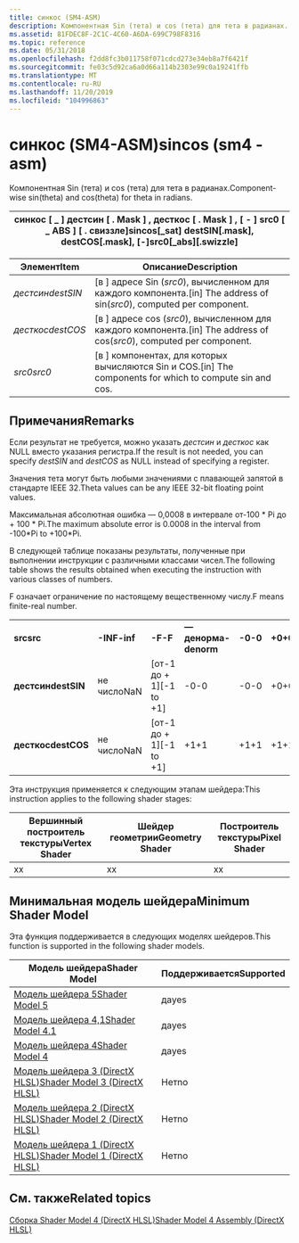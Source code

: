 ```yaml
---
title: синкос (SM4-ASM)
description: Компонентная Sin (тета) и cos (тета) для тета в радианах.
ms.assetid: 81FDEC8F-2C1C-4C60-A6DA-699C798F8316
ms.topic: reference
ms.date: 05/31/2018
ms.openlocfilehash: f2dd8fc3b011758f071cdcd273e34eb8a7f6421f
ms.sourcegitcommit: fe03c5d92ca6a0d66a114b2303e99c0a19241ffb
ms.translationtype: MT
ms.contentlocale: ru-RU
ms.lasthandoff: 11/20/2019
ms.locfileid: "104996863"
---
```

# <a name="sincos-sm4---asm"></a><span data-ttu-id="4a580-103">синкос (SM4-ASM)</span><span class="sxs-lookup"><span data-stu-id="4a580-103">sincos (sm4 - asm)</span></span>

<span data-ttu-id="4a580-104">Компонентная Sin (тета) и cos (тета) для тета в радианах.</span><span class="sxs-lookup"><span data-stu-id="4a580-104">Component-wise sin(theta) and cos(theta) for theta in radians.</span></span>



| <span data-ttu-id="4a580-105">синкос \[ \_ \] дестсин \[ . Mask \] , десткос \[ . Mask \] , \[ - \] src0 \[ \_ ABS \] \[ . свиззле\]</span><span class="sxs-lookup"><span data-stu-id="4a580-105">sincos\[\_sat\] destSIN\[.mask\], destCOS\[.mask\], \[-\]src0\[\_abs\]\[.swizzle\]</span></span> |
|------------------------------------------------------------------------------------|



 



| <span data-ttu-id="4a580-106">Элемент</span><span class="sxs-lookup"><span data-stu-id="4a580-106">Item</span></span>                                                                                               | <span data-ttu-id="4a580-107">Описание</span><span class="sxs-lookup"><span data-stu-id="4a580-107">Description</span></span>                                                           |
|----------------------------------------------------------------------------------------------------|-----------------------------------------------------------------------|
| <span data-ttu-id="4a580-108"><span id="destSIN"></span><span id="destsin"></span><span id="DESTSIN"></span>*дестсин*</span><span class="sxs-lookup"><span data-stu-id="4a580-108"><span id="destSIN"></span><span id="destsin"></span><span id="DESTSIN"></span>*destSIN*</span></span><br/> | <span data-ttu-id="4a580-109">\[в \] адресе Sin (*src0*), вычисленном для каждого компонента.</span><span class="sxs-lookup"><span data-stu-id="4a580-109">\[in\] The address of sin(*src0*), computed per component.</span></span><br/> |
| <span data-ttu-id="4a580-110"><span id="destCOS"></span><span id="destcos"></span><span id="DESTCOS"></span>*десткос*</span><span class="sxs-lookup"><span data-stu-id="4a580-110"><span id="destCOS"></span><span id="destcos"></span><span id="DESTCOS"></span>*destCOS*</span></span><br/> | <span data-ttu-id="4a580-111">\[в \] адресе cos (*src0*), вычисленном для каждого компонента.</span><span class="sxs-lookup"><span data-stu-id="4a580-111">\[in\] The address of cos(*src0*), computed per component.</span></span><br/> |
| <span data-ttu-id="4a580-112"><span id="src0"></span><span id="SRC0"></span>*src0*</span><span class="sxs-lookup"><span data-stu-id="4a580-112"><span id="src0"></span><span id="SRC0"></span>*src0*</span></span><br/>                                    | <span data-ttu-id="4a580-113">\[в \] компонентах, для которых вычисляются Sin и COS.</span><span class="sxs-lookup"><span data-stu-id="4a580-113">\[in\] The components for which to compute sin and cos.</span></span><br/>    |



 

## <a name="remarks"></a><span data-ttu-id="4a580-114">Примечания</span><span class="sxs-lookup"><span data-stu-id="4a580-114">Remarks</span></span>

<span data-ttu-id="4a580-115">Если результат не требуется, можно указать *дестсин* и *десткос* как NULL вместо указания регистра.</span><span class="sxs-lookup"><span data-stu-id="4a580-115">If the result is not needed, you can specify *destSIN* and *destCOS* as NULL instead of specifying a register.</span></span>

<span data-ttu-id="4a580-116">Значения тета могут быть любыми значениями с плавающей запятой в стандарте IEEE 32.</span><span class="sxs-lookup"><span data-stu-id="4a580-116">Theta values can be any IEEE 32-bit floating point values.</span></span>

<span data-ttu-id="4a580-117">Максимальная абсолютная ошибка — 0,0008 в интервале от-100 \* Pi до + 100 \* Pi.</span><span class="sxs-lookup"><span data-stu-id="4a580-117">The maximum absolute error is 0.0008 in the interval from -100\*Pi to +100\*Pi.</span></span>

<span data-ttu-id="4a580-118">В следующей таблице показаны результаты, полученные при выполнении инструкции с различными классами чисел.</span><span class="sxs-lookup"><span data-stu-id="4a580-118">The following table shows the results obtained when executing the instruction with various classes of numbers.</span></span>

<span data-ttu-id="4a580-119">F означает ограничение по настоящему вещественному числу.</span><span class="sxs-lookup"><span data-stu-id="4a580-119">F means finite-real number.</span></span>



|             |          |              |             |        |        |             |              |          |         |
|-------------|----------|--------------|-------------|--------|--------|-------------|--------------|----------|---------|
| <span data-ttu-id="4a580-120">**src**</span><span class="sxs-lookup"><span data-stu-id="4a580-120">**src**</span></span>     | <span data-ttu-id="4a580-121">**-INF**</span><span class="sxs-lookup"><span data-stu-id="4a580-121">**-inf**</span></span> | <span data-ttu-id="4a580-122">**-F**</span><span class="sxs-lookup"><span data-stu-id="4a580-122">**-F**</span></span>       | <span data-ttu-id="4a580-123">**— денорма**</span><span class="sxs-lookup"><span data-stu-id="4a580-123">**-denorm**</span></span> | <span data-ttu-id="4a580-124">**-0**</span><span class="sxs-lookup"><span data-stu-id="4a580-124">**-0**</span></span> | <span data-ttu-id="4a580-125">**+0**</span><span class="sxs-lookup"><span data-stu-id="4a580-125">**+0**</span></span> | <span data-ttu-id="4a580-126">**+ денорма**</span><span class="sxs-lookup"><span data-stu-id="4a580-126">**+denorm**</span></span> | <span data-ttu-id="4a580-127">**+ F**</span><span class="sxs-lookup"><span data-stu-id="4a580-127">**+F**</span></span>       | <span data-ttu-id="4a580-128">**+ INF**</span><span class="sxs-lookup"><span data-stu-id="4a580-128">**+inf**</span></span> | <span data-ttu-id="4a580-129">**Не число**</span><span class="sxs-lookup"><span data-stu-id="4a580-129">**NaN**</span></span> |
| <span data-ttu-id="4a580-130">**дестсин**</span><span class="sxs-lookup"><span data-stu-id="4a580-130">**destSIN**</span></span> | <span data-ttu-id="4a580-131">не число</span><span class="sxs-lookup"><span data-stu-id="4a580-131">NaN</span></span>      | <span data-ttu-id="4a580-132">\[от-1 до + 1\]</span><span class="sxs-lookup"><span data-stu-id="4a580-132">\[-1 to +1\]</span></span> | <span data-ttu-id="4a580-133">-0</span><span class="sxs-lookup"><span data-stu-id="4a580-133">-0</span></span>          | <span data-ttu-id="4a580-134">-0</span><span class="sxs-lookup"><span data-stu-id="4a580-134">-0</span></span>     | <span data-ttu-id="4a580-135">+0</span><span class="sxs-lookup"><span data-stu-id="4a580-135">+0</span></span>     | <span data-ttu-id="4a580-136">+0</span><span class="sxs-lookup"><span data-stu-id="4a580-136">+0</span></span>          | <span data-ttu-id="4a580-137">\[от-1 до + 1\]</span><span class="sxs-lookup"><span data-stu-id="4a580-137">\[-1 to +1\]</span></span> | <span data-ttu-id="4a580-138">Не число</span><span class="sxs-lookup"><span data-stu-id="4a580-138">NaN</span></span>      | <span data-ttu-id="4a580-139">Не число</span><span class="sxs-lookup"><span data-stu-id="4a580-139">NaN</span></span>     |
| <span data-ttu-id="4a580-140">**десткос**</span><span class="sxs-lookup"><span data-stu-id="4a580-140">**destCOS**</span></span> | <span data-ttu-id="4a580-141">не число</span><span class="sxs-lookup"><span data-stu-id="4a580-141">NaN</span></span>      | <span data-ttu-id="4a580-142">\[от-1 до + 1\]</span><span class="sxs-lookup"><span data-stu-id="4a580-142">\[-1 to +1\]</span></span> | <span data-ttu-id="4a580-143">+1</span><span class="sxs-lookup"><span data-stu-id="4a580-143">+1</span></span>          | <span data-ttu-id="4a580-144">+1</span><span class="sxs-lookup"><span data-stu-id="4a580-144">+1</span></span>     | <span data-ttu-id="4a580-145">+1</span><span class="sxs-lookup"><span data-stu-id="4a580-145">+1</span></span>     | <span data-ttu-id="4a580-146">+1</span><span class="sxs-lookup"><span data-stu-id="4a580-146">+1</span></span>          | <span data-ttu-id="4a580-147">\[от-1 до + 1\]</span><span class="sxs-lookup"><span data-stu-id="4a580-147">\[-1 to +1\]</span></span> | <span data-ttu-id="4a580-148">Не число</span><span class="sxs-lookup"><span data-stu-id="4a580-148">NaN</span></span>      | <span data-ttu-id="4a580-149">Не число</span><span class="sxs-lookup"><span data-stu-id="4a580-149">NaN</span></span>     |



 

<span data-ttu-id="4a580-150">Эта инструкция применяется к следующим этапам шейдера:</span><span class="sxs-lookup"><span data-stu-id="4a580-150">This instruction applies to the following shader stages:</span></span>



| <span data-ttu-id="4a580-151">Вершинный построитель текстуры</span><span class="sxs-lookup"><span data-stu-id="4a580-151">Vertex Shader</span></span> | <span data-ttu-id="4a580-152">Шейдер геометрии</span><span class="sxs-lookup"><span data-stu-id="4a580-152">Geometry Shader</span></span> | <span data-ttu-id="4a580-153">Построитель текстуры</span><span class="sxs-lookup"><span data-stu-id="4a580-153">Pixel Shader</span></span> |
|---------------|-----------------|--------------|
| <span data-ttu-id="4a580-154">x</span><span class="sxs-lookup"><span data-stu-id="4a580-154">x</span></span>             | <span data-ttu-id="4a580-155">x</span><span class="sxs-lookup"><span data-stu-id="4a580-155">x</span></span>               | <span data-ttu-id="4a580-156">x</span><span class="sxs-lookup"><span data-stu-id="4a580-156">x</span></span>            |



 

## <a name="minimum-shader-model"></a><span data-ttu-id="4a580-157">Минимальная модель шейдера</span><span class="sxs-lookup"><span data-stu-id="4a580-157">Minimum Shader Model</span></span>

<span data-ttu-id="4a580-158">Эта функция поддерживается в следующих моделях шейдеров.</span><span class="sxs-lookup"><span data-stu-id="4a580-158">This function is supported in the following shader models.</span></span>



| <span data-ttu-id="4a580-159">Модель шейдера</span><span class="sxs-lookup"><span data-stu-id="4a580-159">Shader Model</span></span>                                              | <span data-ttu-id="4a580-160">Поддерживается</span><span class="sxs-lookup"><span data-stu-id="4a580-160">Supported</span></span> |
|-----------------------------------------------------------|-----------|
| [<span data-ttu-id="4a580-161">Модель шейдера 5</span><span class="sxs-lookup"><span data-stu-id="4a580-161">Shader Model 5</span></span>](d3d11-graphics-reference-sm5.md)        | <span data-ttu-id="4a580-162">да</span><span class="sxs-lookup"><span data-stu-id="4a580-162">yes</span></span>       |
| [<span data-ttu-id="4a580-163">Модель шейдера 4,1</span><span class="sxs-lookup"><span data-stu-id="4a580-163">Shader Model 4.1</span></span>](dx-graphics-hlsl-sm4.md)              | <span data-ttu-id="4a580-164">да</span><span class="sxs-lookup"><span data-stu-id="4a580-164">yes</span></span>       |
| [<span data-ttu-id="4a580-165">Модель шейдера 4</span><span class="sxs-lookup"><span data-stu-id="4a580-165">Shader Model 4</span></span>](dx-graphics-hlsl-sm4.md)                | <span data-ttu-id="4a580-166">да</span><span class="sxs-lookup"><span data-stu-id="4a580-166">yes</span></span>       |
| [<span data-ttu-id="4a580-167">Модель шейдера 3 (DirectX HLSL)</span><span class="sxs-lookup"><span data-stu-id="4a580-167">Shader Model 3 (DirectX HLSL)</span></span>](dx-graphics-hlsl-sm3.md) | <span data-ttu-id="4a580-168">Нет</span><span class="sxs-lookup"><span data-stu-id="4a580-168">no</span></span>        |
| [<span data-ttu-id="4a580-169">Модель шейдера 2 (DirectX HLSL)</span><span class="sxs-lookup"><span data-stu-id="4a580-169">Shader Model 2 (DirectX HLSL)</span></span>](dx-graphics-hlsl-sm2.md) | <span data-ttu-id="4a580-170">Нет</span><span class="sxs-lookup"><span data-stu-id="4a580-170">no</span></span>        |
| [<span data-ttu-id="4a580-171">Модель шейдера 1 (DirectX HLSL)</span><span class="sxs-lookup"><span data-stu-id="4a580-171">Shader Model 1 (DirectX HLSL)</span></span>](dx-graphics-hlsl-sm1.md) | <span data-ttu-id="4a580-172">Нет</span><span class="sxs-lookup"><span data-stu-id="4a580-172">no</span></span>        |



 

## <a name="related-topics"></a><span data-ttu-id="4a580-173">См. также</span><span class="sxs-lookup"><span data-stu-id="4a580-173">Related topics</span></span>

<dl> <dt>

[<span data-ttu-id="4a580-174">Сборка Shader Model 4 (DirectX HLSL)</span><span class="sxs-lookup"><span data-stu-id="4a580-174">Shader Model 4 Assembly (DirectX HLSL)</span></span>](dx-graphics-hlsl-sm4-asm.md)
</dt> </dl>

 

 





